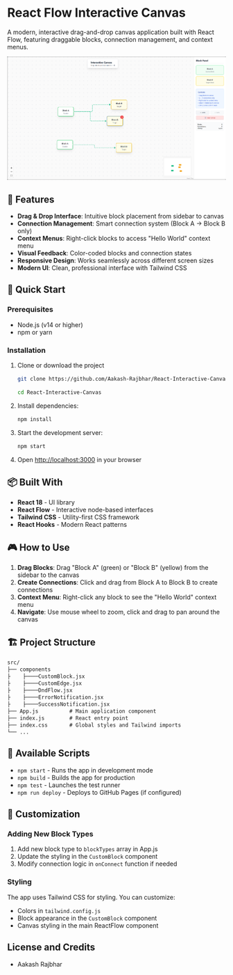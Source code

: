 # React Flow Interactive Canvas

A modern, interactive drag-and-drop canvas application built with React Flow, featuring draggable blocks, connection management, and context menus.

![preview](./public/preview.png)

## 🎯 Features

- **Drag & Drop Interface**: Intuitive block placement from sidebar to canvas
- **Connection Management**: Smart connection system (Block A → Block B only)
- **Context Menus**: Right-click blocks to access "Hello World" context menu
- **Visual Feedback**: Color-coded blocks and connection states
- **Responsive Design**: Works seamlessly across different screen sizes
- **Modern UI**: Clean, professional interface with Tailwind CSS

## 🚀 Quick Start

### Prerequisites

- Node.js (v14 or higher)
- npm or yarn

### Installation

1. Clone or download the project

   ```bash
   git clone https://github.com/Aakash-Rajbhar/React-Interactive-Canvas.git
   ```

   ```bash
   cd React-Interactive-Canvas
   ```

2. Install dependencies:
   ```bash
   npm install
   ```
3. Start the development server:
   ```bash
   npm start
   ```
4. Open [http://localhost:3000](http://localhost:3000) in your browser

## 📦 Built With

- **React 18** - UI library
- **React Flow** - Interactive node-based interfaces
- **Tailwind CSS** - Utility-first CSS framework
- **React Hooks** - Modern React patterns

## 🎮 How to Use

1. **Drag Blocks**: Drag "Block A" (green) or "Block B" (yellow) from the sidebar to the canvas
2. **Create Connections**: Click and drag from Block A to Block B to create connections
3. **Context Menu**: Right-click any block to see the "Hello World" context menu
4. **Navigate**: Use mouse wheel to zoom, click and drag to pan around the canvas

## 🏗️ Project Structure

```
src/
├── components
├    ├────CustomBlock.jsx
├    ├────CustomEdge.jsx
├    ├────DndFlow.jsx
├    ├────ErrorNotification.jsx
├    ├────SuccessNotification.jsx
├── App.js          # Main application component
├── index.js        # React entry point
├── index.css       # Global styles and Tailwind imports
└── ...
```

## 🔧 Available Scripts

- `npm start` - Runs the app in development mode
- `npm build` - Builds the app for production
- `npm test` - Launches the test runner
- `npm run deploy` - Deploys to GitHub Pages (if configured)

## 🎨 Customization

### Adding New Block Types

1. Add new block type to `blockTypes` array in App.js
2. Update the styling in the `CustomBlock` component
3. Modify connection logic in `onConnect` function if needed

### Styling

The app uses Tailwind CSS for styling. You can customize:

- Colors in `tailwind.config.js`
- Block appearance in the `CustomBlock` component
- Canvas styling in the main ReactFlow component

## License and Credits

- Aakash Rajbhar
